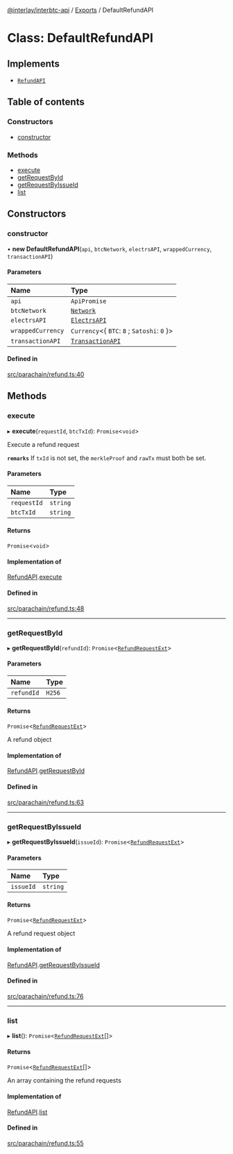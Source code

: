 [@interlay/interbtc-api](/README.md) / [Exports](/modules.md) / DefaultRefundAPI

# Class: DefaultRefundAPI

## Implements

- [`RefundAPI`](/interfaces/RefundAPI.md)

## Table of contents

### Constructors

- [constructor](/classes/DefaultRefundAPI.md#constructor)

### Methods

- [execute](/classes/DefaultRefundAPI.md#execute)
- [getRequestById](/classes/DefaultRefundAPI.md#getrequestbyid)
- [getRequestByIssueId](/classes/DefaultRefundAPI.md#getrequestbyissueid)
- [list](/classes/DefaultRefundAPI.md#list)

## Constructors

### <a id="constructor" name="constructor"></a> constructor

• **new DefaultRefundAPI**(`api`, `btcNetwork`, `electrsAPI`, `wrappedCurrency`, `transactionAPI`)

#### Parameters

| Name | Type |
| :------ | :------ |
| `api` | `ApiPromise` |
| `btcNetwork` | [`Network`](/interfaces/bitcoin.networks.Network.md) |
| `electrsAPI` | [`ElectrsAPI`](/interfaces/ElectrsAPI.md) |
| `wrappedCurrency` | `Currency`<{ `BTC`: ``8`` ; `Satoshi`: ``0``  }\> |
| `transactionAPI` | [`TransactionAPI`](/interfaces/TransactionAPI.md) |

#### Defined in

[src/parachain/refund.ts:40](https://github.com/interlay/interbtc-api/blob/b81f698/src/parachain/refund.ts#L40)

## Methods

### <a id="execute" name="execute"></a> execute

▸ **execute**(`requestId`, `btcTxId`): `Promise`<`void`\>

Execute a refund request

**`remarks`** If `txId` is not set, the `merkleProof` and `rawTx` must both be set.

#### Parameters

| Name | Type |
| :------ | :------ |
| `requestId` | `string` |
| `btcTxId` | `string` |

#### Returns

`Promise`<`void`\>

#### Implementation of

[RefundAPI](/interfaces/RefundAPI.md).[execute](/interfaces/RefundAPI.md#execute)

#### Defined in

[src/parachain/refund.ts:48](https://github.com/interlay/interbtc-api/blob/b81f698/src/parachain/refund.ts#L48)

___

### <a id="getrequestbyid" name="getrequestbyid"></a> getRequestById

▸ **getRequestById**(`refundId`): `Promise`<[`RefundRequestExt`](/interfaces/RefundRequestExt.md)\>

#### Parameters

| Name | Type |
| :------ | :------ |
| `refundId` | `H256` |

#### Returns

`Promise`<[`RefundRequestExt`](/interfaces/RefundRequestExt.md)\>

A refund object

#### Implementation of

[RefundAPI](/interfaces/RefundAPI.md).[getRequestById](/interfaces/RefundAPI.md#getrequestbyid)

#### Defined in

[src/parachain/refund.ts:63](https://github.com/interlay/interbtc-api/blob/b81f698/src/parachain/refund.ts#L63)

___

### <a id="getrequestbyissueid" name="getrequestbyissueid"></a> getRequestByIssueId

▸ **getRequestByIssueId**(`issueId`): `Promise`<[`RefundRequestExt`](/interfaces/RefundRequestExt.md)\>

#### Parameters

| Name | Type |
| :------ | :------ |
| `issueId` | `string` |

#### Returns

`Promise`<[`RefundRequestExt`](/interfaces/RefundRequestExt.md)\>

A refund request object

#### Implementation of

[RefundAPI](/interfaces/RefundAPI.md).[getRequestByIssueId](/interfaces/RefundAPI.md#getrequestbyissueid)

#### Defined in

[src/parachain/refund.ts:76](https://github.com/interlay/interbtc-api/blob/b81f698/src/parachain/refund.ts#L76)

___

### <a id="list" name="list"></a> list

▸ **list**(): `Promise`<[`RefundRequestExt`](/interfaces/RefundRequestExt.md)[]\>

#### Returns

`Promise`<[`RefundRequestExt`](/interfaces/RefundRequestExt.md)[]\>

An array containing the refund requests

#### Implementation of

[RefundAPI](/interfaces/RefundAPI.md).[list](/interfaces/RefundAPI.md#list)

#### Defined in

[src/parachain/refund.ts:55](https://github.com/interlay/interbtc-api/blob/b81f698/src/parachain/refund.ts#L55)
